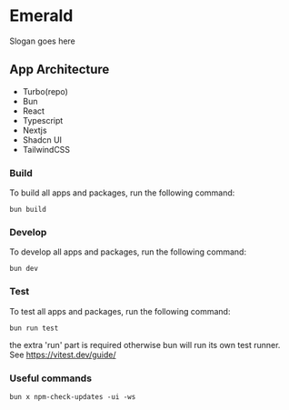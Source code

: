# Emerald

Slogan goes here

## App Architecture

- Turbo(repo)
- Bun
- React
- Typescript
- Nextjs
- Shadcn UI
- TailwindCSS

### Build

To build all apps and packages, run the following command:

```
bun build
```

### Develop

To develop all apps and packages, run the following command:

```
bun dev
```

### Test

To test all apps and packages, run the following command:

```
bun run test
```

the extra 'run' part is required otherwise bun will run its own test runner. See https://vitest.dev/guide/

### Useful commands

```
bun x npm-check-updates -ui -ws
```